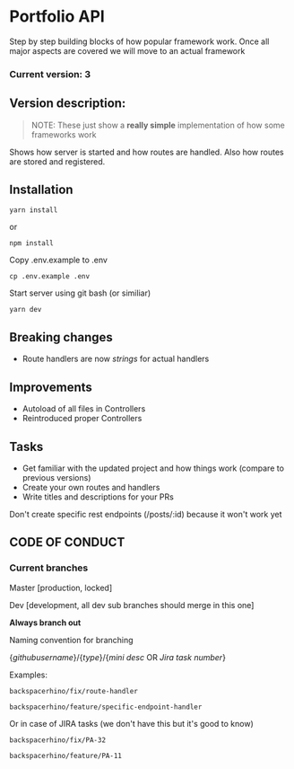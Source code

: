 # Portfolio API

Step by step building blocks of how popular framework work. Once all major aspects are covered we will move to an actual framework


### Current version:  __3__

## Version description:

> NOTE: These just show a **really simple** implementation of how some frameworks work

Shows how server is started and how routes are handled. Also how routes are stored and registered.


## Installation

```
yarn install 
```
or
```
npm install
```

 Copy .env.example to .env
```
cp .env.example .env
```

Start server using git bash (or similiar)
```
yarn dev
```


## Breaking changes

 * Route handlers are now *strings* for actual handlers


## Improvements

* Autoload of all files in Controllers
* Reintroduced proper Controllers

## Tasks

* Get familiar with the updated project and how things work (compare to previous versions)
* Create your own routes and handlers
* Write titles and descriptions for your PRs

Don't create specific rest endpoints (/posts/:id) because it won't work yet

## CODE OF CONDUCT

### Current branches

Master [production, locked]

Dev [development, all dev sub branches should merge in this one]

**Always branch out**

Naming convention for branching

 {*githubusername*}/{*type*}/{*mini desc* OR *Jira task number*}

Examples:

```
backspacerhino/fix/route-handler
```
```
backspacerhino/feature/specific-endpoint-handler
```

Or in case of JIRA tasks (we don't have this but it's good to know)

```
backspacerhino/fix/PA-32
```
```
backspacerhino/feature/PA-11
```